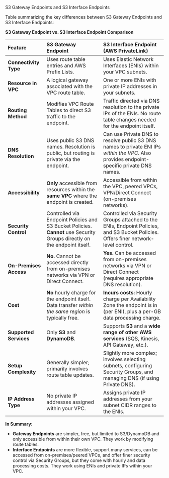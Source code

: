 S3 Gateway Endpoints and S3 Interface Endpoints

Table summarizing the key differences between S3 Gateway Endpoints and S3 Interface Endpoints:

**S3 Gateway Endpoint vs. S3 Interface Endpoint Comparison**

| Feature                | S3 Gateway Endpoint                                                                                                      | S3 Interface Endpoint (AWS PrivateLink)                                                                                                    |
| :--------------------- | :----------------------------------------------------------------------------------------------------------------------- | :----------------------------------------------------------------------------------------------------------------------------------------- |
| **Connectivity Type**  | Uses route table entries and AWS Prefix Lists.                                                                           | Uses Elastic Network Interfaces (ENIs) within your VPC subnets.                                                                            |
| **Resource in VPC**    | A logical gateway associated with the VPC route table.                                                                   | One or more ENIs with private IP addresses in your subnets.                                                                                |
| **Routing Method**     | Modifies VPC Route Tables to direct S3 traffic to the endpoint.                                                          | Traffic directed via DNS resolution to the private IPs of the ENIs. No route table changes needed for the endpoint itself.                 |
| **DNS Resolution**     | Uses public S3 DNS names. Resolution is public, but routing is private via the endpoint.                                 | Can use Private DNS to resolve public S3 DNS names to private ENI IPs _within the VPC_. Also provides endpoint-specific private DNS names. |
| **Accessibility**      | **Only** accessible from resources within the **same VPC** where the endpoint is created.                                | Accessible from within the VPC, peered VPCs, VPN/Direct Connect (on-premises networks).                                                    |
| **Security Control**   | Controlled via Endpoint Policies and S3 Bucket Policies. **Cannot** use Security Groups directly on the endpoint itself. | Controlled via Security Groups attached to the ENIs, Endpoint Policies, and S3 Bucket Policies. Offers finer network-level control.        |
| **On-Premises Access** | **No.** Cannot be accessed directly from on-premises networks via VPN or Direct Connect.                                 | **Yes.** Can be accessed from on-premises networks via VPN or Direct Connect (requires appropriate DNS resolution).                        |
| **Cost**               | **No** hourly charge for the endpoint itself. Data transfer _within the same region_ is typically free.                  | **Incurs costs:** Hourly charge per Availability Zone the endpoint is in (per ENI), plus a per-GB data processing charge.                  |
| **Supported Services** | Only **S3** and **DynamoDB**.                                                                                            | Supports **S3** and a **wide range of other AWS services** (SQS, Kinesis, API Gateway, etc.).                                              |
| **Setup Complexity**   | Generally simpler; primarily involves route table updates.                                                               | Slightly more complex; involves selecting subnets, configuring Security Groups, and managing DNS (if using Private DNS).                   |
| **IP Address Type**    | No private IP addresses assigned within your VPC.                                                                        | Assigns private IP addresses from your subnet CIDR ranges to the ENIs.                                                                     |

**In Summary:**

- **Gateway Endpoints** are simpler, free, but limited to S3/DynamoDB and only accessible from within their own VPC. They work by modifying route tables.
- **Interface Endpoints** are more flexible, support many services, can be accessed from on-premises/peered VPCs, and offer finer security control via Security Groups, but they come with hourly and data processing costs. They work using ENIs and private IPs within your VPC.
